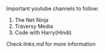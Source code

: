 Important youtube channels to follow:
1.	The Net Ninja
2.	Traversy Media
3.	Code with Harry(Hindi)

Check *links.md* for more information
